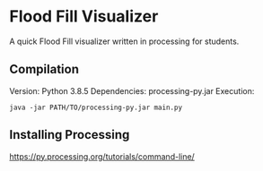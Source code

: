 # Flood Fill Visualizer

A quick Flood Fill visualizer written in processing for students.

## Compilation
Version: Python 3.8.5
Dependencies: processing-py.jar
Execution:
```
java -jar PATH/TO/processing-py.jar main.py
```

## Installing Processing
https://py.processing.org/tutorials/command-line/